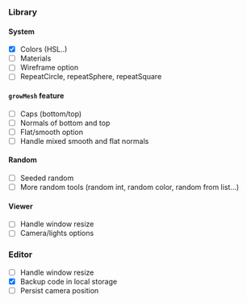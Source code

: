 ### Library

#### System

* [x] Colors (HSL..)
* [ ] Materials
* [ ] Wireframe option
* [ ] RepeatCircle, repeatSphere, repeatSquare

#### `growMesh` feature

* [ ] Caps (bottom/top)
* [ ] Normals of bottom and top
* [ ] Flat/smooth option
* [ ] Handle mixed smooth and flat normals

#### Random

* [ ] Seeded random
* [ ] More random tools (random int, random color, random from list...)

#### Viewer

* [ ] Handle window resize
* [ ] Camera/lights options

### Editor

* [ ] Handle window resize
* [x] Backup code in local storage
* [ ] Persist camera position
